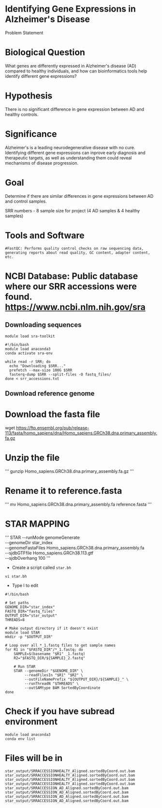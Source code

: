 # Identifying Gene Expressions in Alzheimer's Disease
Problem Statement
# Biological Question
What genes are differently expressed in Alzheimer's disease (AD) compared to healthy individuals, and how can bioinformatics tools help identify different gene expressions? 
# Hypothesis
There is no significant difference in gene expression between AD and healthy controls.
# Significance
Alzheimer's is a leading neurodegenerative disease with no cure. Identifying different gene expressions can inprove early diagnosis and therapeutic targets, as well as understanding them could reveal mechanisms of disease progression.
# Goal
Determine if there are similar differences in gene expressions between AD and control samples. 

SRR numbers - 8 sample size for project
(4 AD samples & 4 healthy samples)

# Tools and Software 
    #FastQC: Performs quality control checks on raw sequencing data, generating reports about read quality, GC content, adapter content, etc.

# NCBI Database: Public database where our SRR accessions were found. https://www.ncbi.nlm.nih.gov/sra 

## Downloading sequences
```
module load sra-toolkit
```
```
#!/bin/bash
module load anaconda3
conda activate sra-env

while read -r SRR; do
  echo "Downloading $SRR..."
  prefetch --max-size 100G $SRR
  fasterq-dump $SRR --split-files -O fastq_files/
done < srr_accessions.txt
```

## Download reference genome


# Download the fasta file
wget https://ftp.ensembl.org/pub/release-113/fasta/homo_sapiens/dna/Homo_sapiens.GRCh38.dna.primary_assembly.fa.gz


# Unzip the file
'''
gunzip Homo_sapiens.GRCh38.dna.primary_assembly.fa.gz
'''

# Rename it to reference.fasta

'''
mv Homo_sapiens.GRCh38.dna.primary_assembly.fa reference.fasta
'''

# STAR MAPPING
'''
STAR --runMode genomeGenerate \
  --genomeDir star_index \
  --genomeFastaFiles Homo_sapiens.GRCh38.dna.primary_assembly.fa \
  --sjdbGTFfile Homo_sapiens.GRCh38.113.gtf \
  --sjdbOverhang 100
'''

- Create a script called `star.bh`
```
vi star.bh
```
- Type I to edit
```
#!/bin/bash

# Set paths
GENOME_DIR="star_index"
FASTQ_DIR="fastq_files"
OUTPUT_DIR="star_output"
THREADS=8

# Make output directory if it doesn't exist
module load STAR
mkdir -p "$OUTPUT_DIR"

# Loop over all *_1.fastq files to get sample names
for R1 in "$FASTQ_DIR"/*_1.fastq; do
    SAMPLE=$(basename "$R1" _1.fastq)
    R2="$FASTQ_DIR/${SAMPLE}_2.fastq"

    # Run STAR
    STAR --genomeDir "$GENOME_DIR" \
         --readFilesIn "$R1" "$R2" \
         --outFileNamePrefix "${OUTPUT_DIR}/${SAMPLE}_" \
         --runThreadN "$THREADS" \
         --outSAMtype BAM SortedByCoordinate
done
```
# Check if you have subread environment
```
module load anaconda3
conda env list
```
# Files will be in

    star_output/SRRACCESSIONHEALTY_Aligned.sortedByCoord.out.bam
    star_output/SRRACCESSIONHEALTY_Aligned.sortedByCoord.out.bam
    star_output/SRRACCESSIONHEALTY_Aligned.sortedByCoord.out.bam
    star_output/SRRACCESSIONHEALTY_Aligned.sortedByCoord.out.bam
    star_output/SRRACCESSION_AD_Aligned.sortedByCoord.out.bam
    star_output/SRRACCESSION_AD_Aligned.sortedByCoord.out.bam
    star_output/SRRACCESSION_AD_Aligned.sortedByCoord.out.bam
    star_output/SRRACCESSION_AD_Aligned.sortedByCoord.out.bam

   
